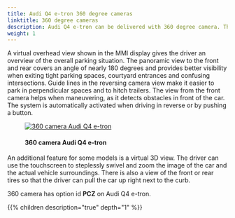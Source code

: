 ```yaml
---
title: Audi Q4 e-tron 360 degree cameras
linktitle: 360 degree cameras
description: Audi Q4 e-tron can be delivered with 360 degree camera. The four 360 degree cameras on the vehicle scan the immediate vicinity and display obstacles within. Drivers can choose from different views that simplify parking and maneuvering. 
weight: 1
---
```

<!-- markdownlint-disable MD033 -->
A virtual overhead view shown in the MMI display gives the driver an overview of the overall parking situation. The panoramic view to the front and rear covers an angle of nearly 180 degrees and provides better visibility when exiting tight parking spaces, courtyard entrances and confusing intersections. Guide lines in the reversing camera view make it easier to park in perpendicular spaces and to hitch trailers. The view from the front camera helps when maneuvering, as it detects obstacles in front of the car. The system is automatically activated when driving in reverse or by pushing a button.

<figure>
    <a href="https://media.electrichasgoneaudi.net/multimedia/models/e-tron-gt/technology/drivingassistance/360camera/360camera.jpg">
        <img src="https://media.electrichasgoneaudi.net/multimedia/models/q4-e-tron/technology/drivingassistance/360camera/360cameras.jpg"
        alt="360 camera Audi Q4 e-tron" title="360 camera Audi Q4 e-tron">
    </a>
    <figcaption><h4>360 camera Audi Q4 e-tron</h4></figcaption>
</figure>

An additional feature for some models is a virtual 3D view. The driver can use the touchscreen to steplessly swivel and zoom the image of the car and the actual vehicle surroundings. There is also a view of the front or rear tires so that the driver can pull the car up right next to the curb.

360 camera has option id **PCZ** on Audi Q4 e-tron.

{{% children description="true" depth="1" %}}
